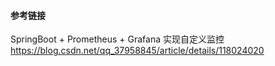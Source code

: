 #### 参考链接 
SpringBoot + Prometheus + Grafana 实现自定义监控 https://blog.csdn.net/qq_37958845/article/details/118024020

